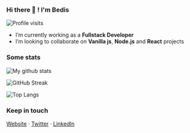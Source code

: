 ### Hi there 👋 ! I'm Bedis

![Profile visits](https://badges.pufler.dev/visits/bedis-elacheche/bedis-elacheche?label=Profile%20visits&style=flat-square)

- I’m currently working as a **Fullstack Developer**
- I’m looking to collaborate on **Vanilla js**, **Node.js** and **React** projects

### Some stats

![My github stats](https://github-readme-stats.vercel.app/api?username=bedis-elacheche&count_private=true&show_icons=true&include_all_commits=true)

![GitHub Streak](https://github-readme-streak-stats.herokuapp.com?user=bedis-elacheche&hide_border=true)

![Top Langs](https://github-readme-stats.vercel.app/api/top-langs/?username=bedis-elacheche&layout=compact)

### Keep in touch
[Website](https://bedis.elacheche.me) · [Twitter](https://twitter.com/_bedis) · [LinkedIn](https://www.linkedin.com/in/bedis-elacheche)

